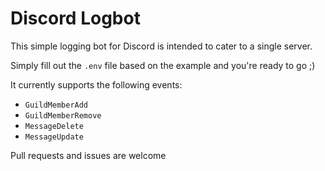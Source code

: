 # Discord Logbot

This simple logging bot for Discord is intended to cater to a single server.

Simply fill out the `.env` file based on the example and you're ready to go ;)


It currently supports the following events:
* `GuildMemberAdd`
* `GuildMemberRemove`
* `MessageDelete`
* `MessageUpdate`

Pull requests and issues are welcome

